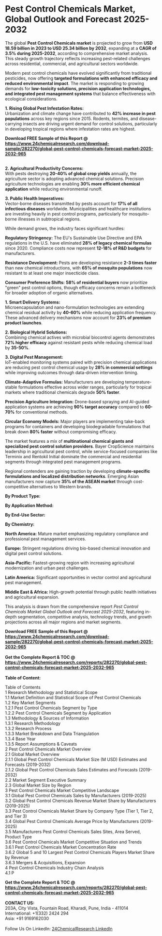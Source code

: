 <h1>Pest Control Chemicals Market, Global Outlook and Forecast 2025-2032</h1><p>The global <strong>Pest Control Chemicals market</strong> is projected to grow from <strong>USD 18.59 billion in 2023 to USD 25.34 billion by 2032</strong>, expanding at a <strong>CAGR of 3.5% during 2025-2032</strong>, according to comprehensive market analysis. This steady growth trajectory reflects increasing pest-related challenges across residential, commercial, and agricultural sectors worldwide.</p><p>Modern pest control chemicals have evolved significantly from traditional pesticides, now offering <strong>targeted formulations with enhanced efficacy and reduced environmental impact</strong>. The market is responding to growing demands for <strong>low-toxicity solutions, precision application technologies, and integrated pest management systems</strong> that balance effectiveness with ecological considerations.</p><p><strong>1. Rising Global Pest Infestation Rates:</strong><br>
Urbanization and climate change have contributed to <strong>42% increase in pest populations</strong> across key regions since 2015. Rodents, termites, and disease-carrying insects are driving urgent demand for control solutions, particularly in developing tropical regions where infestation rates are highest.</p><div><b>Download FREE Sample of this Report @ 
            <a href="https://www.24chemicalresearch.com/download-sample/282270/global-pest-control-chemicals-forecast-market-2025-2032-965">
            https://www.24chemicalresearch.com/download-sample/282270/global-pest-control-chemicals-forecast-market-2025-2032-965</a></b></div><br><p><strong>2. Agricultural Productivity Concerns:</strong><br>
With pests destroying <strong>20-40% of global crop yields</strong> annually, the agriculture sector is adopting advanced chemical solutions. Precision agriculture technologies are enabling <strong>30% more efficient chemical application</strong> while reducing environmental runoff.</p><p><strong>3. Public Health Imperatives:</strong><br>
Vector-borne diseases transmitted by pests account for <strong>17% of all infectious diseases</strong> worldwide. Municipalities and healthcare institutions are investing heavily in pest control programs, particularly for mosquito-borne illnesses in subtropical regions.</p><p>While demand grows, the industry faces significant hurdles:</p><p><strong>Regulatory Stringency:</strong> The EU's Sustainable Use Directive and EPA regulations in the U.S. have eliminated <strong>28% of legacy chemical formulas</strong> since 2020. Compliance costs now represent <strong>12-18% of R&amp;D budgets</strong> for manufacturers.</p><p><strong>Resistance Development:</strong> Pests are developing resistance <strong>2-3 times faster</strong> than new chemical introductions, with <strong>65% of mosquito populations</strong> now resistant to at least one major insecticide class.</p><p><strong>Consumer Preference Shifts:</strong> <strong>58% of residential buyers</strong> now prioritize "green" pest control options, though efficacy concerns remain a bottleneck for broader adoption of organic alternatives.</p><p><strong>1. Smart Delivery Systems:</strong><br>
Microencapsulation and nano-formulation technologies are extending chemical residual activity by <strong>40-60%</strong> while reducing application frequency. These advanced delivery mechanisms now account for <strong>23% of premium product launches</strong>.</p><p><strong>2. Biological Hybrid Solutions:</strong><br>
Combining chemical actives with microbial biocontrol agents demonstrates <strong>72% higher efficacy</strong> against resistant pests while reducing chemical load by <strong>35-50%</strong>.</p><p><strong>3. Digital Pest Management:</strong><br>
IoT-enabled monitoring systems paired with precision chemical applications are reducing pest control chemical usage by <strong>28% in commercial settings</strong> while improving outcomes through data-driven intervention timing.</p><p><strong>Climate-Adaptive Formulas:</strong> Manufacturers are developing temperature-stable formulations effective across wider ranges, particularly for tropical markets where traditional chemicals degrade <strong>50% faster</strong>.</p><p><strong>Precision Agriculture Integration:</strong> Drone-based spraying and AI-guided application systems are achieving <strong>90% target accuracy</strong> compared to <strong>60-70%</strong> for conventional methods.</p><p><strong>Circular Economy Models:</strong> Major players are implementing take-back programs for containers and developing biodegradable formulations that break down <strong>80% faster</strong> without compromising efficacy.</p><p>The market features a mix of <strong>multinational chemical giants and specialized pest control solution providers</strong>. Bayer CropScience maintains leadership in agricultural pest control, while service-focused companies like Terminix and Rentokil Initial dominate the commercial and residential segments through integrated pest management programs.</p><p>Regional contenders are gaining traction by developing <strong>climate-specific formulations and localized distribution networks</strong>. Emerging Asian manufacturers now capture <strong>35% of the ASEAN market</strong> through cost-competitive alternatives to Western brands.</p><p><strong>By Product Type:</strong></p><p><strong>By Application Method:</strong></p><p><strong>By End-Use Sector:</strong></p><p><strong>By Chemistry:</strong></p><p><strong>North America:</strong> Mature market emphasizing regulatory compliance and professional pest management services.</p><p><strong>Europe:</strong> Stringent regulations driving bio-based chemical innovation and digital pest control solutions.</p><p><strong>Asia-Pacific:</strong> Fastest-growing region with increasing agricultural modernization and urban pest challenges.</p><p><strong>Latin America:</strong> Significant opportunities in vector control and agricultural pest management.</p><p><strong>Middle East &amp; Africa:</strong> High-growth potential through public health initiatives and agricultural expansion.</p><p>This analysis is drawn from the comprehensive report <em>Pest Control Chemicals Market Global Outlook and Forecast 2025-2032</em>, featuring in-depth segmentation, competitive analysis, technology trends, and growth projections across all major regions and market segments.</p><div><b>Download FREE Sample of this Report @ 
            <a href="https://www.24chemicalresearch.com/download-sample/282270/global-pest-control-chemicals-forecast-market-2025-2032-965">
            https://www.24chemicalresearch.com/download-sample/282270/global-pest-control-chemicals-forecast-market-2025-2032-965</a></b></div><br><div><b>Get the Complete Report & TOC @ 
            <a href="https://www.24chemicalresearch.com/reports/282270/global-pest-control-chemicals-forecast-market-2025-2032-965">
            https://www.24chemicalresearch.com/reports/282270/global-pest-control-chemicals-forecast-market-2025-2032-965</a></b></div><br>
            <b>Table of Content:</b><p>Table of Contents<br />
1 Research Methodology and Statistical Scope<br />
1.1 Market Definition and Statistical Scope of Pest Control Chemicals<br />
1.2 Key Market Segments<br />
1.2.1 Pest Control Chemicals Segment by Type<br />
1.2.2 Pest Control Chemicals Segment by Application<br />
1.3 Methodology & Sources of Information<br />
1.3.1 Research Methodology<br />
1.3.2 Research Process<br />
1.3.3 Market Breakdown and Data Triangulation<br />
1.3.4 Base Year<br />
1.3.5 Report Assumptions & Caveats<br />
2 Pest Control Chemicals Market Overview<br />
2.1 Global Market Overview<br />
2.1.1 Global Pest Control Chemicals Market Size (M USD) Estimates and Forecasts (2019-2032)<br />
2.1.2 Global Pest Control Chemicals Sales Estimates and Forecasts (2019-2032)<br />
2.2 Market Segment Executive Summary<br />
2.3 Global Market Size by Region<br />
3 Pest Control Chemicals Market Competitive Landscape<br />
3.1 Global Pest Control Chemicals Sales by Manufacturers (2019-2025)<br />
3.2 Global Pest Control Chemicals Revenue Market Share by Manufacturers (2019-2025)<br />
3.3 Pest Control Chemicals Market Share by Company Type (Tier 1, Tier 2, and Tier 3)<br />
3.4 Global Pest Control Chemicals Average Price by Manufacturers (2019-2025)<br />
3.5 Manufacturers Pest Control Chemicals Sales Sites, Area Served, Product Type<br />
3.6 Pest Control Chemicals Market Competitive Situation and Trends<br />
3.6.1 Pest Control Chemicals Market Concentration Rate<br />
3.6.2 Global 5 and 10 Largest Pest Control Chemicals Players Market Share by Revenue<br />
3.6.3 Mergers & Acquisitions, Expansion<br />
4 Pest Control Chemicals Industry Chain Analysis<br />
4.1 P</p><div><b>Get the Complete Report & TOC @ 
            <a href="https://www.24chemicalresearch.com/reports/282270/global-pest-control-chemicals-forecast-market-2025-2032-965">
            https://www.24chemicalresearch.com/reports/282270/global-pest-control-chemicals-forecast-market-2025-2032-965</a></b></div><br><b>CONTACT US:</b><br>
            203A, City Vista, Fountain Road, Kharadi, Pune, India - 411014<br>
            International: +1(332) 2424 294<br>
            Asia: +91 9169162030 <br><br>
            Follow Us On LinkedIn: <a href="https://www.linkedin.com/company/24chemicalresearch/">24ChemicalResearch LinkedIn</a>